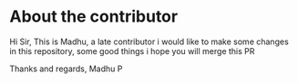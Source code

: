 # About the contributor

Hi Sir,
This is Madhu, a late contributor i would like to make some changes in this repository, some good things i hope you will merge this PR

Thanks and regards,
Madhu P
